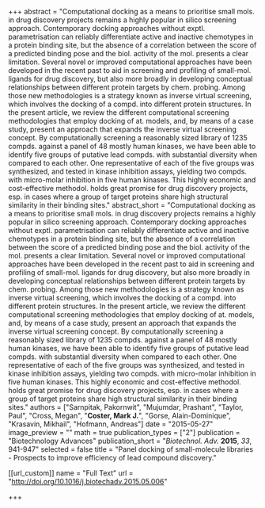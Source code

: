 +++
abstract = "Computational docking as a means to prioritise small mols. in drug discovery projects remains a highly popular in silico screening approach.  Contemporary docking approaches without exptl. parametrisation can reliably differentiate active and inactive chemotypes in a protein binding site, but the absence of a correlation between the score of a predicted binding pose and the biol. activity of the mol. presents a clear limitation.  Several novel or improved computational approaches have been developed in the recent past to aid in screening and profiling of small-mol. ligands for drug discovery, but also more broadly in developing conceptual relationships between different protein targets by chem. probing.  Among those new methodologies is a strategy known as inverse virtual screening, which involves the docking of a compd. into different protein structures.  In the present article, we review the different computational screening methodologies that employ docking of at. models, and, by means of a case study, present an approach that expands the inverse virtual screening concept.  By computationally screening a reasonably sized library of 1235 compds. against a panel of 48 mostly human kinases, we have been able to identify five groups of putative lead compds. with substantial diversity when compared to each other.  One representative of each of the five groups was synthesized, and tested in kinase inhibition assays, yielding two compds. with micro-molar inhibition in five human kinases.  This highly economic and cost-effective methodol. holds great promise for drug discovery projects, esp. in cases where a group of target proteins share high structural similarity in their binding sites."
abstract_short = "Computational docking as a means to prioritise small mols. in drug discovery projects remains a highly popular in silico screening approach.  Contemporary docking approaches without exptl. parametrisation can reliably differentiate active and inactive chemotypes in a protein binding site, but the absence of a correlation between the score of a predicted binding pose and the biol. activity of the mol. presents a clear limitation.  Several novel or improved computational approaches have been developed in the recent past to aid in screening and profiling of small-mol. ligands for drug discovery, but also more broadly in developing conceptual relationships between different protein targets by chem. probing.  Among those new methodologies is a strategy known as inverse virtual screening, which involves the docking of a compd. into different protein structures.  In the present article, we review the different computational screening methodologies that employ docking of at. models, and, by means of a case study, present an approach that expands the inverse virtual screening concept.  By computationally screening a reasonably sized library of 1235 compds. against a panel of 48 mostly human kinases, we have been able to identify five groups of putative lead compds. with substantial diversity when compared to each other.  One representative of each of the five groups was synthesized, and tested in kinase inhibition assays, yielding two compds. with micro-molar inhibition in five human kinases.  This highly economic and cost-effective methodol. holds great promise for drug discovery projects, esp. in cases where a group of target proteins share high structural similarity in their binding sites."
authors = ["Sarnpitak, Pakornwit", "Mujumdar, Prashant", "Taylor, Paul", "Cross, Megan", "**Coster, Mark J.**", "Gorse, Alain-Dominique", "Krasavin, Mikhail", "Hofmann, Andreas"]
date = "2015-05-27"
image_preview = ""
math = true
publication_types = ["2"]
publication = "Biotechnology Advances"
publication_short = "_Biotechnol. Adv._ **2015**, _33_, 941-947"
selected = false
title = "Panel docking of small-molecule libraries - Prospects to improve efficiency of lead compound discovery."

[[url_custom]]
  name = "Full Text"
  url = "http://doi.org/10.1016/j.biotechadv.2015.05.006"



+++
